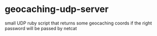 # geocaching-udp-server
small UDP ruby script that returns some geocaching coords if the right password will be passed by netcat